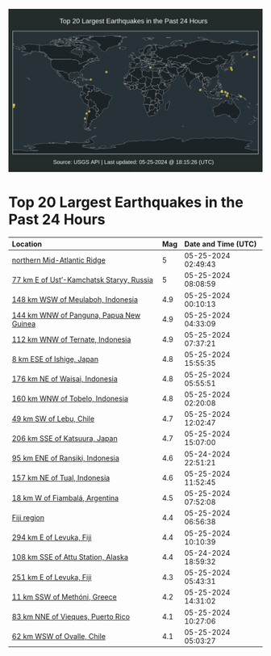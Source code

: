 ![Map](./map.png)

# Top 20 Largest Earthquakes in the Past 24 Hours

| Location | Mag | Date and Time (UTC) |
|:---|:---|:---|
| [northern Mid-Atlantic Ridge](https://earthquake.usgs.gov/earthquakes/eventpage/us6000n0w4) | 5 | 05-25-2024 02:49:43 |
| [77 km E of Ust’-Kamchatsk Staryy, Russia](https://earthquake.usgs.gov/earthquakes/eventpage/us6000n0x8) | 5 | 05-25-2024 08:08:59 |
| [148 km WSW of Meulaboh, Indonesia](https://earthquake.usgs.gov/earthquakes/eventpage/us6000n0vf) | 4.9 | 05-25-2024 00:10:13 |
| [144 km WNW of Panguna, Papua New Guinea](https://earthquake.usgs.gov/earthquakes/eventpage/us6000n0we) | 4.9 | 05-25-2024 04:33:09 |
| [112 km WNW of Ternate, Indonesia](https://earthquake.usgs.gov/earthquakes/eventpage/us6000n0x4) | 4.9 | 05-25-2024 07:37:21 |
| [8 km ESE of Ishige, Japan](https://earthquake.usgs.gov/earthquakes/eventpage/us6000n0yw) | 4.8 | 05-25-2024 15:55:35 |
| [176 km NE of Waisai, Indonesia](https://earthquake.usgs.gov/earthquakes/eventpage/us6000n0wr) | 4.8 | 05-25-2024 05:55:51 |
| [160 km WNW of Tobelo, Indonesia](https://earthquake.usgs.gov/earthquakes/eventpage/us6000n0w1) | 4.8 | 05-25-2024 02:20:08 |
| [49 km SW of Lebu, Chile](https://earthquake.usgs.gov/earthquakes/eventpage/us6000n0y7) | 4.7 | 05-25-2024 12:02:47 |
| [206 km SSE of Katsuura, Japan](https://earthquake.usgs.gov/earthquakes/eventpage/us6000n0yn) | 4.7 | 05-25-2024 15:07:00 |
| [95 km ENE of Ransiki, Indonesia](https://earthquake.usgs.gov/earthquakes/eventpage/us6000n0v3) | 4.6 | 05-24-2024 22:51:21 |
| [157 km NE of Tual, Indonesia](https://earthquake.usgs.gov/earthquakes/eventpage/us6000n0y4) | 4.6 | 05-25-2024 11:52:45 |
| [18 km W of Fiambalá, Argentina](https://earthquake.usgs.gov/earthquakes/eventpage/us6000n0x6) | 4.5 | 05-25-2024 07:52:08 |
| [Fiji region](https://earthquake.usgs.gov/earthquakes/eventpage/us6000n0x2) | 4.4 | 05-25-2024 06:56:38 |
| [294 km E of Levuka, Fiji](https://earthquake.usgs.gov/earthquakes/eventpage/us6000n0xu) | 4.4 | 05-25-2024 10:10:39 |
| [108 km SSE of Attu Station, Alaska](https://earthquake.usgs.gov/earthquakes/eventpage/us6000n0t9) | 4.4 | 05-24-2024 18:59:32 |
| [251 km E of Levuka, Fiji](https://earthquake.usgs.gov/earthquakes/eventpage/us6000n0wq) | 4.3 | 05-25-2024 05:43:31 |
| [11 km SSW of Methóni, Greece](https://earthquake.usgs.gov/earthquakes/eventpage/us6000n0yk) | 4.2 | 05-25-2024 14:31:02 |
| [83 km NNE of Vieques, Puerto Rico](https://earthquake.usgs.gov/earthquakes/eventpage/pr2024146002) | 4.1 | 05-25-2024 10:27:06 |
| [62 km WSW of Ovalle, Chile](https://earthquake.usgs.gov/earthquakes/eventpage/us6000n0wl) | 4.1 | 05-25-2024 05:03:27 |
